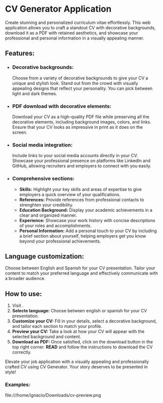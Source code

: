 # CV Generator Application

Create stunning and personalized curriculum vitae effortlessly. This web application allows you to craft a standout CV with decorative backgrounds, download it as a PDF with retained aesthetics, and showcase your professional and personal information in a visually appealing manner.

## Features:
- ### Decorative backgrounds:
    Choose from a variety of decorative backgrounds to give your CV a unique and stylish look. Stand out from the crowd with visually appealing designs that reflect your personality. You can pick between light and dark themes.
- ### PDF download with decorative elements:
    Download your CV as a high-quality PDF file while preserving all the decorative elements, including background images, colors, and links. Ensure that your CV looks as impressive in print as it does on the screen.
- ### Social media integration:
    Include links to your social media accounts directly in your CV. Showcase your professional presence on platforms like LinkedIn and GitHub, allowing recruiters and employers to connect with you easily.
- ### Comprehensive sections:
  - **Skills:** Highlight your key skills and areas of expertise to give employers a quick overview of your qualifications.
  - **References:** Provide references from professional contacts to strenghten your credibility.
  - **Education Background:** Display your academic achievements in a clear and organized manner.
  - **Experience:** Showcase your work history with concise descriptions of your roles and accomplishments.
  - **Personal Information:** Add a personal touch to your CV by including a brief section about yourself, helping employers get you know beyond your professional achievements.
## Language customization:
Choose between English and Spanish for your CV presentation. Tailor your content to match your preferred language and effectively communicate with a broader audience.

## How to use:

1. Visit .
2. **Selecte language:** Choose between english or spanish for your CV presentation.
3. **Customize your CV:** Fill in your details, select a decorative background, and tailor each section to match your profile.
4. **Preview your CV:** Take a look at how your CV will appear with the selected background and content.
5. **Download as PDF:** Once satisfied, click on the download button in the top right corner. **READ** and follow the instructions to download the CV correctly.

Elevate your job application with a visually appealing and professionally crafted CV using CV Generator. Your story deserves to be presented in style!

### Examples:

file:///home/ignacio/Downloads/cv-preview.png
